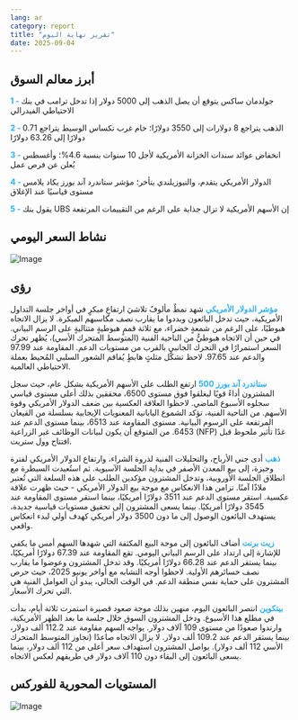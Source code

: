 ```yaml
---
lang: ar
category: report
title: "تقرير نهاية اليوم"
date: 2025-09-04
---
```



<h2>أبرز معالم السوق</h2>
<strong style="color: #2caef7;">1 - </strong> جولدمان ساكس يتوقع أن يصل الذهب إلى 5000 دولار إذا تدخل ترامب في بنك الاحتياطي الفيدرالي

<strong style="color: #2caef7;">2 - </strong> الذهب يتراجع 8 دولارات إلى 3550 دولارًا؛ خام غرب تكساس الوسيط يتراجع 0.71 دولارًا إلى 63.26 دولارًا

<strong style="color: #2caef7;">3 - </strong> انخفاض عوائد سندات الخزانة الأمريكية لأجل 10 سنوات بنسبة 4.6%؛ وأغسطس يُعلن عن فرص عمل

<strong style="color: #2caef7;">4 - </strong> الدولار الأمريكي يتقدم، والنيوزيلندي يتأخر؛ مؤشر ستاندرد آند بورز يكاد يلامس مستوى قياسيًا عند الإغلاق

<strong style="color: #2caef7;">5 - </strong> يقول بنك UBS إن الأسهم الأمريكية لا تزال جذابة على الرغم من التقييمات المرتفعة



<h2>نشاط السعر اليومي</h2>
<img src="https://markleighedu.github.io/img/Sep-2025/04-Sep-2025/price.jpg" alt="Image"/>

<h2>رؤى</h2>
<strong style="color: #2caef7;">مؤشر الدولار الأمريكي</strong> شهد نمطٌ مألوفٌ تلاشيَ ارتفاعٍ مبكرٍ في أواخر جلسة التداول الأمريكية، حيث تدخل البائعون وبددوا ما يقارب نصف مكاسبهم المبكرة. لا يزال الاتجاه هبوطيًا، على الرغم من شمعةٍ خضراء، مع ثلاثة قممٍ هبوطيةٍ متتاليةٍ على الرسم البياني. في حين أن الاتجاه هبوطيٌّ من الناحية الفنية (المتوسط المتحرك الأسي)، يُظهر تحرك السعر استمرارًا في التحرك الجانبي بالقرب من مستويات الدعم. المقاومة عند 97.99 والدعم عند 97.65. لاحظ تشكّل مثلثٍ هابطٍ يُفاقم الشعور السلبي المُحيط بعملة الاحتياطي العالمية.

<strong style="color: #2caef7;">ستاندرد آند بورز 500</strong> ارتفع الطلب على الأسهم الأمريكية بشكل عام، حيث سجل المشترون أداءً قويًا ليغلقوا فوق مستوى 6500، محققين بذلك أعلى مستوى قياسي سجلوه الأسبوع الماضي. لاحظوا العلاقة العكسية بين ضعف الدولار الأمريكي وقوة الأسهم. من الناحية الفنية، تؤكد الشموع اليابانية المعنويات الإيجابية بسلسلة من القيعان المرتفعة على الرسوم البيانية. مستوى المقاومة عند 6513، بينما مستوى الدعم عند 6453. من المتوقع أن يكون لبيانات الوظائف غير الزراعية (NFP) غدًا تأثير ملحوظ قبل افتتاح وول ستريت.

<strong style="color: #2caef7;">ذهب</strong> أدى جني الأرباح، والتحليلات الفنية لذروة الشراء، وارتفاع الدولار الأمريكي لفترة وجيزة، إلى بيع المعدن الأصفر في بداية الجلسة الآسيوية. ثم استُعيدت السيطرة مع انطلاق الجلسة الأوروبية، وتدخل المشترون مؤكدين الطلب على هذه السلعة التي تُعتبر ملاذًا آمنًا. تزامن هذا الانعكاس مع موجة بيع الدولار الأمريكي - حيث ظهرت علاقة عكسية. استقر مستوى الدعم عند 3511 دولارًا أمريكيًا، بينما استقر مستوى المقاومة عند 3545 دولارًا أمريكيًا. بينما يسعى المشترون إلى تحقيق مستويات قياسية جديدة، يستهدف البائعون الوصول إلى ما دون 3500 دولار أمريكي كهدف أولي لبدء انعكاس واقعي.

<strong style="color: #2caef7;">زيت برنت</strong> أضاف البائعون إلى موجة البيع المكثفة التي شهدها السهم أمس ما يكفي للإشارة إلى ارتداد على الرسم البياني اليومي. تقع المقاومة عند 67.39 دولارًا أمريكيًا، بينما يستقر الدعم عند 66.28 دولارًا أمريكيًا. وقد تدخل المشترون وعوضوا ما يقارب نصف خسائرهم الأولية. لاحظوا أوجه التشابه مع أواخر يونيو 2025، حيث حرص المشترون على حماية نفس منطقة الدعم. في الوقت الحالي، يبدو أن العوامل الفنية هي التي تحرك الأسعار.

<strong style="color: #2caef7;">بيتكوين</strong> انتصر البائعون اليوم، منهين بذلك موجة صعود قصيرة استمرت ثلاثة أيام، بدأت في مطلع هذا الأسبوع. ودخل المشترون السوق خلال جلسة ما بعد الظهر الأمريكية، وارتدوا صعودًا من مستوى 109 آلاف دولار. يواجه السهم مقاومة عند 112.2 ألف دولار، بينما يستقر الدعم عند 109.2 ألف دولار. لا يزال الاتجاه صاعدًا (تجاوز المتوسط المتحرك الأسي 112 ألف دولار). يواصل المشترون استهداف سعر أعلى من 112 ألف دولار، بينما يسعى البائعون إلى البقاء دون 110 آلاف دولار في طريقهم لعكس الاتجاه.



<h2>المستويات المحورية للفوركس</h2>
<img src="https://markleighedu.github.io/img/Sep-2025/04-Sep-2025/pivot.jpg" alt="Image"/>